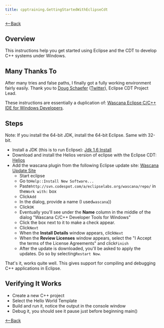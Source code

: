 ```yaml
---
title: cpptraining.GettingStartedWithEclipseCdt
---
```

[<--Back](CppTraining#gettingfirsttestrunning)

## Overview
This instructions help you get started using Eclipse and the CDT to develop C++ systems under Windows.

## Many Thanks To
After many tries and false paths, I finally got a fully working environment fairly easily. Thank you to [Doug Schaefer](http://cdtdoug.blogspot.com/) ([Twitter](http://twitter.com/dougschaefer)), Eclipse CDT Project Lead.

These instructions are essentially a duplication of: [Wascana Eclipse C/C++ IDE for Windows Developers](http://code.google.com/a/eclipselabs.org/p/wascana/).

## Steps
Note: If you install the 64-bit JDK, install the 64-bit Eclipse. Same with 32-bit.

* Install a JDK (this is to run Eclipse): [Jdk 1.6 Install](@http://java.sun.com/javase/downloads/widget/jdk6.jsp)
* Download and install the Helios version of eclipse with the Eclipse CDT: [Helios](@http://www.eclipse.org/downloads/packages/eclipse-ide-cc-developers-includes-incubating-components/indigosr1)
* Add the wascana plugin from the following Eclipse update site: [ Wascana Update Site](@http://svn.codespot.com/a/eclipselabs.org/wascana/repo)
  *  Start eclipse
  *  Go to```Help::Install New Software...```
  *  Paste```http://svn.codespot.com/a/eclipselabs.org/wascana/repo/``` in the```Work with:``` box
  *  Click```Add```
  *  In the dialog, provide a name (I used```wascana```))
  *  Click```OK```
  *  Eventually you'll see under the **Name** column in the middle of the dialog "Wascana C/C++ Developer Tools for Windows"
  *  Click the box next to it to make a check appear.
  *  Click```Next```
  *  When the **Install Details** window appears, click```Next```
  *  When the **Review Licenses** window appears, select the "I Accept the terms of the License Agreements" and click```Finish```
  *  After the update is downloaded, you'll be asked to apply the updates. Do so by selecting```Restart Now```.

That's it, works quite well. This gives support for compiling and debugging C++ applications in Eclipse.

## Verifying It Works
* Create a new C++ project
* Select the Hello World Template
* Build and run it, notice the output in the console window
* Debug it, you should see it pause just before beginning main()

[<--Back](CppTraining#gettingfirsttestrunning)
